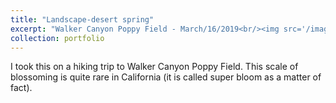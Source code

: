 ```yaml
---
title: "Landscape-desert spring"
excerpt: "Walker Canyon Poppy Field - March/16/2019<br/><img src='/images/DSC_2343_Fotor.jpg'>"
collection: portfolio
---
```


I took this on a hiking trip to Walker Canyon Poppy Field. This scale of blossoming is quite rare in California (it is called super bloom as a matter of fact).
